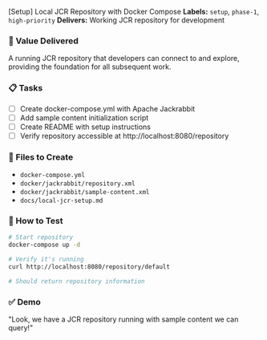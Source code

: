 [Setup] Local JCR Repository with Docker Compose
**Labels:** `setup`, `phase-1`, `high-priority`
**Delivers:** Working JCR repository for development

### 🎯 Value Delivered
A running JCR repository that developers can connect to and explore, providing the foundation for all subsequent work.

### 📋 Tasks
- [ ] Create docker-compose.yml with Apache Jackrabbit
- [ ] Add sample content initialization script
- [ ] Create README with setup instructions
- [ ] Verify repository accessible at http://localhost:8080/repository

### 📁 Files to Create
- `docker-compose.yml`
- `docker/jackrabbit/repository.xml`
- `docker/jackrabbit/sample-content.xml`
- `docs/local-jcr-setup.md`

### 🧪 How to Test
```bash
# Start repository
docker-compose up -d

# Verify it's running
curl http://localhost:8080/repository/default

# Should return repository information
```

### ✅ Demo
"Look, we have a JCR repository running with sample content we can query!"